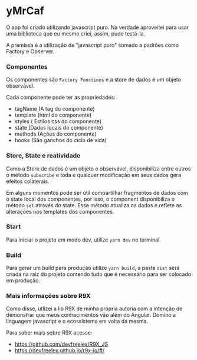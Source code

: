 # yMrCaf

O app foi criado utilizando javascript puro.
Na verdade aproveitei para usar uma biblioteca que eu mesmo criei, assim, pude testá-la.

A premissa é a utilização de "javascript puro" somado a padrões como Factory e Observer.

### Componentes

Os componentes são `Factory Functions` e a store de dados é um objeto observável.

Cada componente pode ter as propriedades:

- tagName (A tag do componente)
- template (html do componente)
- styles ( Estilos css do componente)
- state (Dados locais do componente)
- methods (Ações do componente)
- hooks (São ganchos do ciclo de vida)

### Store, State e reatividade

Como a Store de dados é um objeto o observável, disponibiliza entre outros o método `subscribe` e toda e qualquer modificação em seus dados gera efeitos colaterais.

Em alguns momentos pode ser útil compartilhar fragmentos de dados com o state local dos componentes, por isso, o component disponibiliza o método `set` através do state. Esse método atualiza os dados e reflete as alterações nos templates dos componentes. 

### Start

Para iniciar o projeto em modo dev, utilize `yarn dev` no terminal.


### Build

Para gerar um build para produção utilize `yarn build`, a pasta `dist` será criada na
raiz do projeto contendo tudo que é necessário para ser colocado em produção.


### Mais informações sobre R9X

Como disse, utlizei a lib R9X de minha própria autoria com a intenção de demonstrar que 
meus conhecimentos vão além do Angular. Domino a linguagem javascript e o ecossistema em volta da mesma.

Para saber mais sobre R9X acesse:

- https://github.com/devfreelex/R9X_JS
- https://devfreelex.github.io/r9x-io/#/